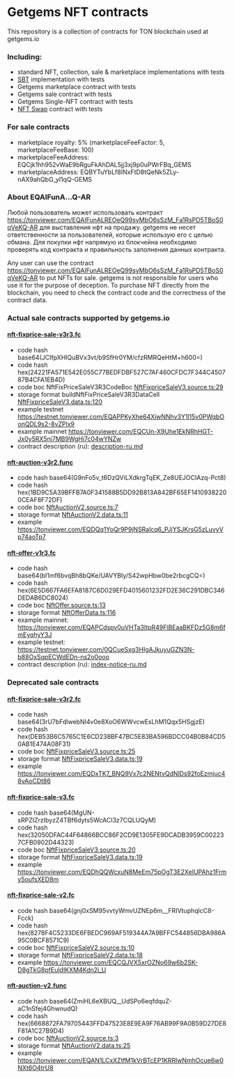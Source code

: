 # Getgems NFT contracts

This repository is a collection of contracts for TON blockchain used at getgems.io

### Including: 

- standard NFT, collection, sale & marketplace implementations with tests
- [SBT](sbt.md) implementation with tests
- Getgems marketplace contract with tests
- Getgems sale contract with tests
- Getgems Single-NFT contract with tests
- [NFT Swap](swap.md) contract with tests

### For sale contracts
- marketplace royalty: 5% (marketplaceFeeFactor: 5, marketplaceFeeBase: 100)
- marketplaceFeeAddress: EQCjk1hh952vWaE9bRguFkAhDAL5jj3xj9p0uPWrFBq_GEMS
- marketplaceAddress: EQBYTuYbLf8INxFtD8tQeNk5ZLy-nAX9ahQbG_yl1qQ-GEMS

### About EQAIFunA...Q-AR
Любой пользователь может использовать контракт https://tonviewer.com/EQAIFunALREOeQ99syMbO6sSzM_Fa1RsPD5TBoS0qVeKQ-AR для выставления нфт на продажу.
getgems не несет ответственности за пользователей, которые использую его с целью обмана. Для покупки нфт напрямую из блокчейна необходимо проверять код контракта и правильность заполнения данных контракта.

Any user can use the contract https://tonviewer.com/EQAIFunALREOeQ99syMbO6sSzM_Fa1RsPD5TBoS0qVeKQ-AR to put NFTs for sale.
getgems is not responsible for users who use it for the purpose of deception. To purchase NFT directly from the blockchain, you need to check the contract code and the correctness of the contract data.

### Actual sale contracts supported by getgems.io

#### [nft-fixprice-sale-v3r3.fc](packages%2Fcontracts%2Fsources%2Fnft-fixprice-sale-v3r3.fc)
- code hash base64(JCIfpXHlQuBVx3vt/b9SfHr0YM/cfzRMRQeHtM+h600=)
- code hash hex(24221FA571E542E055C77BEDFDBF527C7AF460CFDC7F344C450787B4CFA1EB4D)
- code boc NftFixPriceSaleV3R3CodeBoc [NftFixpriceSaleV3.source.ts:29](packages%2Fcontracts%2Fnft-fixprice-sale-v3%2FNftFixpriceSaleV3.source.ts)
- storage format buildNftFixPriceSaleV3R3DataCell [NftFixpriceSaleV3.data.ts:120](packages%2Fcontracts%2Fnft-fixprice-sale-v3%2FNftFixpriceSaleV3.data.ts)
- example testnet https://testnet.tonviewer.com/EQAPPKyXhe64XiwNNhv3Y1l15v0PWqbOonQDL9s2-8vZPlx9
- example mainnet https://tonviewer.com/EQCUn-X9Uhe1EkNRhHGT-Jx0y5RX5nj7MB9WgHi7c04wYNZw
- contract description (ru): [description-ru.md](packages%2Fcontracts%2Fnft-fixprice-sale-v3%2Fdescription-ru.md)

#### [nft-auction-v3r2.func](packages%2Fcontracts%2Fsources%2Fnft-auction-v3r2%2Fnft-auction-v3r2.func)
- code hash base64(G9nFo5v_t6DzQViLXdkrgTqEK_Ze8UEJOCIAzq-Pct8)
- code hash hex(1BD9C5A39BFFB7A0F341588B5DD92B813A842BF65EF14109382200CEAF8F72DF)
- code boc [NftAuctionV2.source.ts:7](packages%2Fcontracts%2Fnft-auction-v2%2FNftAuctionV2.source.t)
- storage format [NftAuctionV2.data.ts:11](packages%2Fcontracts%2Fnft-auction-v2%2FNftAuctionV2.data.ts)
- example https://tonviewer.com/EQDQq1YoQr9P9jNSRalcq6_PJjYSJKrsG5zLuvyVp74aoTp7

#### [nft-offer-v1r3.fc](packages%2Fcontracts%2Fsources%2Fnft-offer-v1r3.fc)
- code hash base64(bl1mf6bvqBh8bQKe/UAVYBIy/S42wpHbw0be2rbcgCQ=)
- code hash hex(6E5D667FA6EFA8187C6D029EFD4015601232FD2E36C291DBC346DEDAB6DC8024)
- code boc [NftOffer.source.ts:13](packages%2Fcontracts%2Fnft-offer%2FNftOffer.source.ts)
- storage format [NftOfferData.ts:116](packages%2Fcontracts%2Fnft-offer%2FNftOfferData.ts)
- example mainnet: https://tonviewer.com/EQAPCdspv0uVHTa3ItpR49FlBEaaBKFDz5G8m6fmEyqhyY3J
- example testnet: https://testnet.tonviewer.com/0QCueSxg3HIgAJkuyuGZN3N-b88OxSqpECWdEDn-ns2o0ooo
- contract description (ru): [index-notice-ru.md](packages%2Fcontracts%2Fnft-offer%2Findex-notice-ru.md)

### Deprecated sale contracts

#### [nft-fixprice-sale-v3r2.fc](packages%2Fcontracts%2Fsources%2Fnft-fixprice-sale-v3r2.fc)
- code hash base64(3rU7bFdlwebNI4v0e8XoO6WWvcwEsLhM1Qqx5HSgjzE)
- code hash hex(DEB53B6C5765C1E6CD238BF47BC5E83BA596BDCC04B0B84CD50AB1E474A08F31)
- code boc [NftFixpriceSaleV3.source.ts:25](packages%2Fcontracts%2Fnft-fixprice-sale-v3%2FNftFixpriceSaleV3.source.ts)
- storage format [NftFixpriceSaleV3.data.ts:19](packages%2Fcontracts%2Fnft-fixprice-sale-v3%2FNftFixpriceSaleV3.data.ts)
- example https://tonviewer.com/EQDxTK7_BNQ9Vx7c2NENtvQdNlDs92foEzmjuc48vAoCDt86

#### [nft-fixprice-sale-v3.fc](packages%2Fcontracts%2Fsources%2Fnft-fixprice-sale-v3.fc)
- code hash base64(MgUN-sRPZIZrzIbyzZ4TBf6dyts5WcACI3z7CQLUQyM)
- code hash hex(32050DFAC44F64866BCC86F2CD9E1305FE9DCADB3959C002237CFB0902D44323)
- code boc [NftFixpriceSaleV3.source.ts:20](packages%2Fcontracts%2Fnft-fixprice-sale-v3%2FNftFixpriceSaleV3.source.ts)
- storage format [NftFixpriceSaleV3.data.ts:19](packages%2Fcontracts%2Fnft-fixprice-sale-v3%2FNftFixpriceSaleV3.data.ts)
- example https://tonviewer.com/EQDhQQWcxuN8MeEm75pOgT3E2XeIUPAhz1Frmy5oufsXED8m

#### [nft-fixprice-sale-v2.fc](packages%2Fcontracts%2Fsources%2Fnft-fixprice-sale-v2.fc)
- code hash base64(gnj0xSM95vvtyWmvUZNEp6m__FRIVtuphqlcC8-Fcck)
- code hash hex(8278F4C5233DE6FBEDC969AF519344A7A9BFFC544856DBA986A95C0BCF8571C9)
- code boc [NftFixpriceSaleV2.source.ts:10](packages%2Fcontracts%2Fnft-fixprice-sale-v2%2FNftFixpriceSaleV2.source.ts)
- storage format [NftFixpriceSaleV2.data.ts:18](packages%2Fcontracts%2Fnft-fixprice-sale-v2%2FNftFixpriceSaleV2.data.ts)
- example https://tonviewer.com/EQCQJVX5xrOZNo69w6b2SK-D8gTkG8pfEuldIKXM4Kdn2j_U

#### [nft-auction-v2.func](packages%2Fcontracts%2Fsources%2Fnft-auction-v2%2Fnft-auction-v2.func)
- code hash base64(ZmiHL6eXBUQ__UdSPo6eqfdquZ-aC1nSfej4GhwnudQ)
- code hash hex(6668872FA79705443FFD47523E8E9EA9F76AB99F9A0B59D27DE8F81A1C27B9D4)
- code boc [NftAuctionV2.source.ts:3](packages%2Fcontracts%2Fnft-auction-v2%2FNftAuctionV2.source.t)
- storage format [NftAuctionV2.data.ts:25](packages%2Fcontracts%2Fnft-auction-v2%2FNftAuctionV2.data.ts)
- example https://tonviewer.com/EQAN1LCxXZtfM1kVrBTcEP1KRRlwNmhOcue6w0NXt6O4trU8
